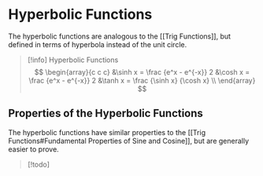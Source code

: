 
# Hyperbolic Functions

The hyperbolic functions are analogous to the [[Trig Functions]], but defined in terms of hyperbola instead of the unit circle.

> [!info] Hyperbolic Functions
> $$
> \begin{array}{c c c}
> &\sinh x = \frac {e^x - e^{-x}}  2 &\cosh x = \frac {e^x - e^{-x}}  2 &\tanh x = \frac {\sinh x} {\cosh x} \\
> \end{array}
> $$

## Properties of the Hyperbolic Functions

The hyperbolic functions have similar properties to the [[Trig Functions#Fundamental Properties of Sine and Cosine]], but are generally easier to prove.

> [!todo]